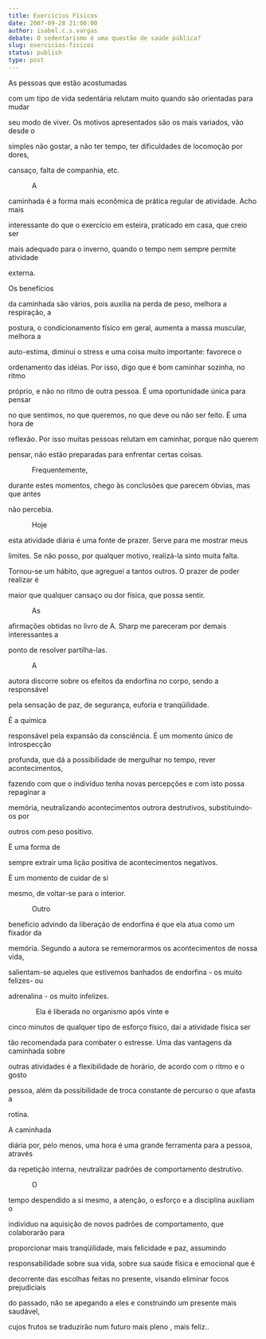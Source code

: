 ```yaml
---
title: Exercícios Físicos
date: 2007-09-28 21:00:00
author: isabel.c.s.vargas
debate: O sedentarismo é uma questão de saúde pública?
slug: exercicios-fisicos
status: publish 
type: post
---
```


  

  

As pessoas que estão acostumadas  

com um tipo de vida sedentária relutam muito quando são orientadas para mudar  

seu modo de viver. Os motivos apresentados são os mais variados, vão desde o  

simples não gostar, a não ter tempo, ter dificuldades de locomoção por dores,  

cansaço, falta de companhia, etc.   

  

            A  

caminhada é a forma mais econômica de prática regular de atividade. Acho mais  

interessante do que o exercício em esteira, praticado em casa, que creio ser  

mais adequado para o inverno, quando o tempo nem sempre permite atividade  

externa.  

  

Os benefícios  

da caminhada são vários, pois auxilia na perda de peso, melhora a respiração, a  

postura, o condicionamento físico em geral, aumenta a massa muscular, melhora a  

auto-estima, diminui o stress e uma coisa muito importante: favorece o  

ordenamento das idéias. Por isso, digo que é bom caminhar sozinha, no ritmo  

próprio, e não no ritmo de outra pessoa. É uma oportunidade única para pensar  

no que sentimos, no que queremos, no que deve ou não ser feito. É uma hora de  

reflexão. Por isso muitas pessoas relutam em caminhar, porque não querem  

pensar, não estão preparadas para enfrentar certas coisas.  

  

            Frequentemente,  

durante estes momentos, chego às conclusões que parecem óbvias, mas que antes  

não percebia.  

  

            Hoje  

esta atividade diária é uma fonte de prazer. Serve para me mostrar meus  

limites. Se não posso, por qualquer motivo, realizá-la sinto muita falta.  

Tornou-se um hábito, que agreguei a tantos outros. O prazer de poder realizar é  

maior que qualquer cansaço ou dor física, que possa sentir.  

  

            As  

afirmações obtidas no livro de A. Sharp me pareceram por demais interessantes a  

ponto de resolver partilha-las.  

  

            A  

autora discorre sobre os efeitos da endorfina no corpo, sendo a responsável  

pela sensação de paz, de segurança, euforia e tranqüilidade.   

  

É a química  

responsável pela expansão da consciência. É um momento único de introspecção  

profunda, que dá a possibilidade de mergulhar no tempo, rever acontecimentos,  

fazendo com que o indivíduo tenha novas percepções e com isto possa repaginar a  

memória, neutralizando acontecimentos outrora destrutivos, substituindo-os por  

outros com peso positivo.   

  

É uma forma de  

sempre extrair uma lição positiva de acontecimentos negativos.   

  

É um momento de cuidar de si  

mesmo, de voltar-se para o interior.  

  

            Outro  

benefício advindo da liberação de endorfina é que ela atua como um fixador da  

memória. Segundo a autora se rememorarmos os acontecimentos de nossa vida,  

salientam-se aqueles que estivemos banhados de endorfina - os muito felizes- ou  

adrenalina - os muito infelizes.  

  

              Ela é liberada no organismo após vinte e  

cinco minutos de qualquer tipo de esforço físico, daí a atividade física ser  

tão recomendada para combater o estresse. Uma das vantagens da caminhada sobre  

outras atividades é a flexibilidade de horário, de acordo com o ritmo e o gosto  

pessoa, além da possibilidade de troca constante de percurso o que afasta a  

rotina.  

  

A caminhada  

diária por, pelo menos, uma hora é uma grande ferramenta para a pessoa, através  

da repetição interna, neutralizar padrões de comportamento destrutivo.  

  

            O  

tempo despendido a si mesmo, a atenção, o esforço e a disciplina auxiliam o  

indivíduo na aquisição de novos padrões de comportamento, que colaborarão para  

proporcionar mais tranqüilidade, mais felicidade e paz, assumindo  

responsabilidade sobre sua vida, sobre sua saúde física e emocional que é  

decorrente das escolhas feitas no presente, visando eliminar focos prejudiciais  

do passado, não se apegando a eles e construindo um presente mais saudável,  

cujos frutos se traduzirão num futuro mais pleno , mais feliz..  

  

